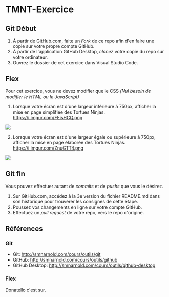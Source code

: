 # TMNT-Exercice
## Git Début
1. À partir de GitHub.com, faite un _Fork_ de ce repo afin d'en faire une copie sur votre propre compte GitHub.
2. À partir de l'application GitHub Desktop, _clonez_ votre copie du repo sur votre ordinateur.
3. Ouvrez le dossier de cet exercice dans Visual Studio Code.

## Flex
Pour cet exercice, vous ne devez modifier que le CSS _(Nul besoin de modifier le HTML ou le JavaScript)_

1. Lorsque votre écran est d'une largeur inférieure à 750px, afficher la mise en page simplifiée des Tortues Ninjas. https://i.imgur.com/FEisHCQ.png
<img src="https://i.imgur.com/FEisHCQ.png">

2. Lorsque votre écran est d'une largeur égale ou supérieure à 750px, afficher la mise en page élaborée des Tortues Ninjas. https://i.imgur.com/ZnuGTT4.png 
<img src="https://i.imgur.com/ZnuGTT4.png">

## Git fin
Vous pouvez effectuer autant de _commits_ et de _pushs_ que vous le désirez.

1. Sur GitHub.com, accédez à la 3e version du fichier README.md dans son historique pour trouverer les consignes de cette étape.
2. Poussez vos changements en ligne sur votre compte GitHub.
3. Effectuez un _pull request_ de votre repo, vers le repo d'origine.

## Références
### Git
- Git: http://smnarnold.com/cours/outils/git
- GitHub: http://smnarnold.com/cours/outils/github
- GitHub Desktop: http://smnarnold.com/cours/outils/github-desktop
### Flex
Donatello c'est sur.